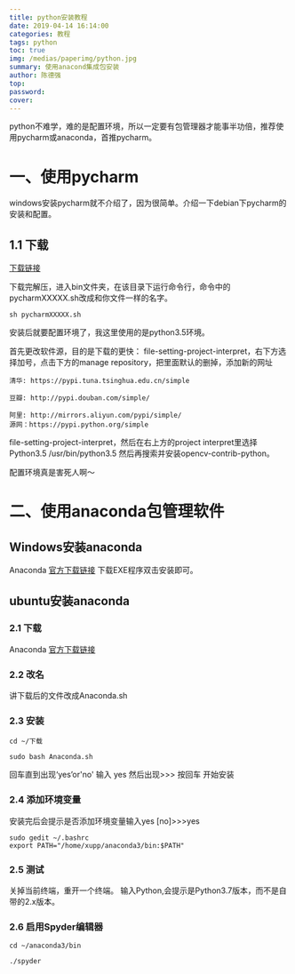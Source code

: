 ```yaml
---
title: python安装教程
date: 2019-04-14 16:14:00
categories: 教程
tags: python
toc: true
img: /medias/paperimg/python.jpg
summary: 使用anacond集成包安装
author: 陈德强
top: 
password: 
cover: 
---
```

python不难学，难的是配置环境，所以一定要有包管理器才能事半功倍，推荐使用pycharm或anaconda，首推pycharm。

# 一、使用pycharm
windows安装pycharm就不介绍了，因为很简单。介绍一下debian下pycharm的安装和配置。
## 1.1 下载
[下载链接](http://www.jetbrains.com/pycharm/)

下载完解压，进入bin文件夹，在该目录下运行命令行，命令中的pycharmXXXXX.sh改成和你文件一样的名字。
```
sh pycharmXXXXX.sh
```

安装后就要配置环境了，我这里使用的是python3.5环境。

首先更改软件源，目的是下载的更快：
file-setting-project-interpret，右下方选择加号，点击下方的manage repository，把里面默认的删掉，添加新的网址
```
清华: https://pypi.tuna.tsinghua.edu.cn/simple

豆瓣: http://pypi.douban.com/simple/

阿里: http://mirrors.aliyun.com/pypi/simple/
源网：https://pypi.python.org/simple
```

file-setting-project-interpret，然后在右上方的project interpret里选择Python3.5 /usr/bin/python3.5
然后再搜索并安装opencv-contrib-python。

配置环境真是害死人啊～

# 二、使用anaconda包管理软件
## Windows安装anaconda
Anaconda [官方下载链接](https://www.continuum.io/downloads)
下载EXE程序双击安装即可。

## ubuntu安装anaconda
### 2.1 下载
Anaconda [官方下载链接](https://www.continuum.io/downloads)

### 2.2 改名
讲下载后的文件改成Anaconda.sh
### 2.3 安装
```
cd ~/下载
```
```
sudo bash Anaconda.sh 
```
回车直到出现‘yes’or'no'
输入  yes
然后出现>>>
按回车
开始安装
### 2.4 添加环境变量
安装完后会提示是否添加环境变量输入yes
[no]>>>yes
```
sudo gedit ~/.bashrc
export PATH="/home/xupp/anaconda3/bin:$PATH"
```

### 2.5 测试
关掉当前终端，重开一个终端。
输入Python,会提示是Python3.7版本，而不是自带的2.x版本。

### 2.6 启用Spyder编辑器
```
cd ~/anaconda3/bin
```
```
./spyder
```